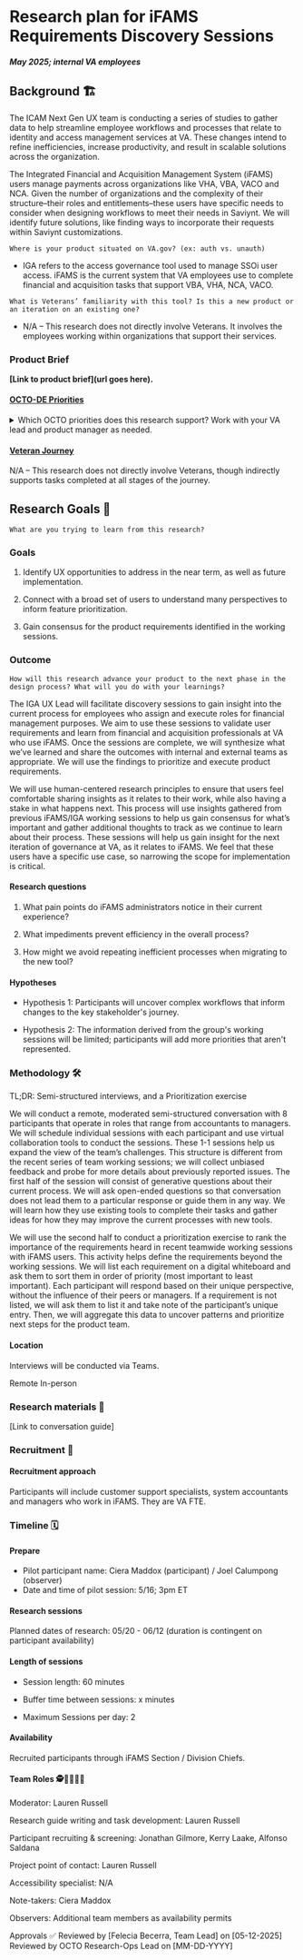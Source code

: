 # Research plan for iFAMS Requirements Discovery Sessions 
##### May 2025; internal VA employees
## Background 🏗️
The ICAM Next Gen UX team is conducting a series of studies to gather data to help streamline employee workflows and processes that relate to identity and access management services at VA. These changes intend to refine inefficiencies, increase productivity, and result in scalable solutions across the organization. 

The Integrated Financial and Acquisition Management System (iFAMS) users manage payments across organizations like VHA, VBA, VACO and NCA. Given the number of organizations and the complexity of their structure–their roles and entitlements–these users have specific needs to consider when designing workflows to meet their needs in Saviynt. We will identify future solutions, like finding ways to incorporate their requests within Saviynt customizations. 

`Where is your product situated on VA.gov? (ex: auth vs. unauth)`

- IGA refers to the access governance tool used to manage SSOi user access.
iFAMS is the current system that VA employees use to complete financial and acquisition tasks that support VBA, VHA, NCA, VACO.

`What is Veterans’ familiarity with this tool? Is this a new product or an iteration on an existing one?`

- N/A – This research does not directly involve Veterans. It involves the employees working within organizations that support their services.

### Product Brief

**[Link to product brief](url goes here).**

#### [OCTO-DE Priorities](https://github.com/department-of-veterans-affairs/va.gov-team/blob/master/strategy/OCTO-DE%20Priorities%202025.md) 
<details><summary>Which OCTO priorities does this research support? Work with your VA lead and product manager as needed. </summary>

##### Objective 2: OCTO’s platforms are the fastest, most efficient, and most secure way to deliver products at VA.
- Key Result 1: 100% of authentications to our systems and tools (both Veteran-facing and internal) occur using a secure credential.
- Key Result 2: We have reduced the total error rates in our platforms by 50% compared to Q4 2024, towards a goal less than 1% per endpoint.

##### Objective 4: OCTO positively influences VA's ability to deliver software products and services faster, safer, and with higher quality.
- Key Result 1: OCTO has delivered at least 10 impactful artifacts or learning activities (e.g., trainings, guides, COP meetings) focused on improving delivery practices that achieve an NPS score of 30 or higher from the target OIT delivery staff.
- Key Result 2: OCTO has helped resolve/support at least 10 significant engineering issues or products outside our portfolio.
- Key Result 3: Five or more non-OCTO teams have used SPRUCE to deliver high quality software.

</details>

#### [Veteran Journey](https://github.com/department-of-veterans-affairs/va.gov-team/blob/master/platform/design/va-product-journey-maps/Veteran%20Journey%20Map.pdf)
N/A – This research does not directly involve Veterans, though indirectly supports tasks completed at all stages of the journey.

## Research Goals 🥅
`What are you trying to learn from this research?`

### Goals
1. Identify UX opportunities to address in the near term, as well as future implementation.

2. Connect with a broad set of users to understand many perspectives to inform feature prioritization.

3. Gain consensus for the product requirements identified in the working sessions.

### Outcome
`How will this research advance your product to the next phase in the design process? What will you do with your learnings?`

The IGA UX Lead will facilitate discovery sessions to gain insight into the current process for employees who assign and execute roles for financial management purposes. We aim to use these sessions to validate user requirements and learn from financial and acquisition professionals at VA who use iFAMS. Once the sessions are complete, we will synthesize what we’ve learned and share the outcomes with internal and external teams as appropriate. We will use the findings to prioritize and execute product requirements. 

We will use human-centered research principles to ensure that users feel comfortable sharing insights as it relates to their work, while also having a stake in what happens next. This process will use insights gathered from previous iFAMS/IGA working sessions to help us gain consensus for what’s important and gather additional thoughts to track as we continue to learn about their process. These sessions will help us gain insight for the next iteration of governance at VA, as it relates to iFAMS. We feel that these users have a specific use case, so narrowing the scope for implementation is critical. 

#### Research questions
1. What pain points do iFAMS administrators notice in their current experience? 

2. What impediments prevent efficiency in the overall process? 

3. How might we avoid repeating inefficient processes when migrating to the new tool? 

#### Hypotheses

- Hypothesis 1: Participants will uncover complex workflows that inform changes to the key stakeholder's journey.

- Hypothesis 2: The information derived from the group's working sessions will be limited; participants will add more priorities that aren't represented.

### Methodology 🛠️
TL;DR: Semi-structured interviews, and a Prioritization exercise

We will conduct a remote, moderated semi-structured conversation with 8 participants that operate in roles that range from accountants to managers. We will schedule individual sessions with each participant and use virtual collaboration tools to conduct the sessions. These 1-1 sessions help us expand the view of the team’s challenges. This structure is different from the recent series of team working sessions; we will collect unbiased feedback and probe for more details about previously reported issues. The first half of the session will consist of generative questions about their current process. We will ask open-ended questions so that conversation does not lead them to a particular response or guide them in any way. We will learn how they use existing tools to complete their tasks and gather ideas for how they may improve the current processes with new tools.  

We will use the second half to conduct a prioritization exercise to rank the importance of the requirements heard in recent teamwide working sessions with iFAMS users. This activity helps define the requirements beyond the working sessions. We will list each requirement on a digital whiteboard and ask them to sort them in order of priority (most important to least important). Each participant will respond based on their unique perspective, without the influence of their peers or managers. If a requirement is not listed, we will ask them to list it and take note of the participant’s unique entry. Then, we will aggregate this data to uncover patterns and prioritize next steps for the product team. 

#### Location
Interviews will be conducted via Teams.

 Remote
 In-person
 
### Research materials 📔
[Link to conversation guide]

### Recruitment 🎯
#### Recruitment approach
Participants will include customer support specialists, system accountants and managers who work in iFAMS. They are VA FTE.

### Timeline 🗓️
#### Prepare
- Pilot participant name: Ciera Maddox (participant) / Joel Calumpong (observer) 
- Date and time of pilot session: 5/16; 3pm ET

#### Research sessions
Planned dates of research: 05/20 - 06/12 (duration is contingent on participant availability)

#### Length of sessions
- Session length: 60 minutes

- Buffer time between sessions: x minutes

- Maximum Sessions per day: 2

#### Availability
Recruited participants through iFAMS Section / Division Chiefs.

#### Team Roles 🕵️👩‍💻👩‍🔬
Moderator: Lauren Russell

Research guide writing and task development: Lauren Russell

Participant recruiting & screening: Jonathan Gilmore, Kerry Laake, Alfonso Saldana

Project point of contact: Lauren Russell

Accessibility specialist: N/A

Note-takers: Ciera Maddox

Observers: Additional team members as availability permits


Approvals ✅
Reviewed by [Felecia Becerra, Team Lead] on [05-12-2025]
Reviewed by OCTO Research-Ops Lead on [MM-DD-YYYY]

